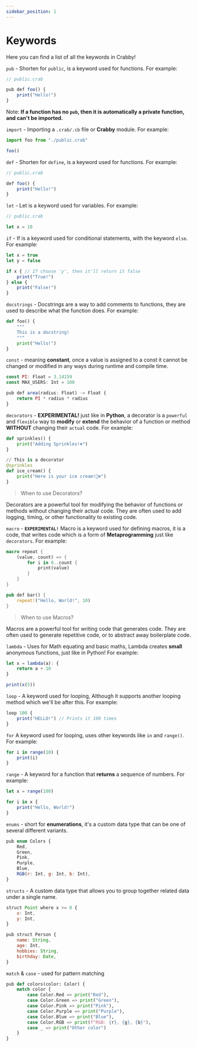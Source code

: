 ```yaml
---
sidebar_position: 1
---
```


# Keywords

Here you can find a list of all the keywords in Crabby!

`pub` - Shorten for `public`, is a keyword used for functions. For example:

```js
// public.crab

pub def foo() {
    print("Hello!")
}
```

Note: **If a function has no `pub`, then it is automatically a private function, and can't be imported.**

`import` - Importing a `.crab/.cb` file or **Crabby** module. For example:

```js
import foo from "./public.crab"

foo()
```

`def` - Shorten for `define`, is a keyword used for functions. For example:

```js
// public.crab

def foo() {
    print("Hello!")
}
```

`let` - Let is a keyword used for variables. For example:

```js
// public.crab

let x = 10
```

`if` - If is a keyword used for conditional statements, with the keyword `else`. For example:

```js
let x = true
let y = false

if x { // If choose 'y', then it'll return it false
    print("True!")
} else {
    print("False!")
}
```

`docstrings` - Docstrings are a way to add comments to functions, they are used to describe what the function does. For example:

```py
def foo() {
    """
    This is a docstring!
    """
    print("Hello!")
}
```

`const` - meaning **constant**, once a value is assigned to a const it cannot be changed or modified in any ways during runtime and compile time.

```js
const PI: Float = 3.14159
const MAX_USERS: Int = 100

pub def area(radius: Float) -> Float {
    return PI * radius * radius
}
```

`decorators` - **EXPERIMENTAL!** just like in **Python**, a decorator is a `powerful` and `flexible` way
to **modify** or **extend** the behavior of a function or method **WITHOUT** changing their `actual` code. For example:

```py
def sprinkles() {
    print("Adding Sprinkles!❄️")
}

// This is a decorator
@sprinkles
def ice_cream() {
    print("Here is your ice cream!🍨❄️")
}

```

> When to use Decorators?

Decorators are a powerful tool for modifying the behavior of functions or methods without changing their actual code. They are often used to add logging, timing, or other functionality to existing code.

`macro` - **`EXPERIMENTAL!`** Macro is a keyword used for defining macros, it is a code, that writes code which is a form of **Metaprogramming** just like `decorators`. For example:

```rs
macro repeat {
    (value, count) => {
        for i in 0..count {
            print(value)
        }
    }
}

pub def bar() {
    repeat!("Hello, World!", 10)
}

```

> When to use Macros?

Macros are a powerful tool for writing code that generates code. They are often used to generate repetitive code, or to abstract away boilerplate code.

`lambda` - Uses for Math equating and basic maths, Lambda creates **small** anonymous functions, just like in Python! For example:

```js
let x = lambda(a): {
    return a + 10
}

print(x(5))
```

`loop` - A keyword used for looping, Although it supports another looping method which we'll be after this. For example:

```js
loop 100 {
    print("HELLO!") // Prints it 100 times
}
```

`for` A keyword used for looping, uses other keywords like `in` and `range()`. For example:

```js
for i in range(10) {
    print(i)
}
```

`range` - A keyword for a function that **returns** a sequence of numbers. For example:

```js
let x = range(100)

for i in x {
    print("Hello, World!")
}
```

`enums` - short for **enumerations**, it's a custom data type that can be one of several different variants.

```js
pub enum Colors {
    Red,
    Green,
    Pink,
    Purple,
    Blue,
    RGB(r: Int, g: Int, b: Int),
}
```

`structs` - A custom data type that allows you to group together related data under a single name.

```js
struct Point where x >= 0 {
    x: Int,
    y: Int,
}

pub struct Person {
    name: String,
    age: Int,
    hobbies: String,
    birthday: Date,
}
```

`match` & `case` - used for pattern matching

```py
pub def colors(color: Color) {
    match color {
        case Color.Red => print("Red"),
        case Color.Green => print("Green"),
        case Color.Pink => print("Pink"),
        case Color.Purple => print("Purple"),
        case Color.Blue => print("Blue"),
        case Color.RGB => print(f"RGB: {r}, {g}, {b}"),
        case _ => print("Other color")
    }
}
```
